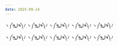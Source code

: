 ```yaml
---
date: 2025-09-14
---
```


ヽ༼ຈل͜ຈ༽ﾉ ヽ༼ຈل͜ຈ༽ﾉ ヽ༼ຈل͜ຈ༽ﾉ ヽ༼ຈل͜ຈ༽ﾉ ヽ༼ຈل͜ຈ༽ﾉ  
ヽ༼ຈل͜ຈ༽ﾉ ヽ༼ຈل͜ຈ༽ﾉ ヽ༼ຈل͜ຈ༽ﾉ ヽ༼ຈل͜ຈ༽ﾉ ヽ༼ຈل͜ຈ༽ﾉ